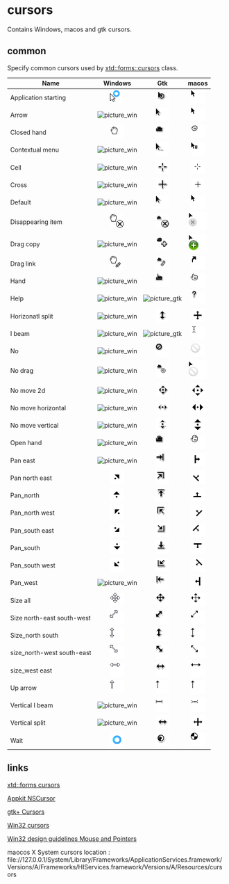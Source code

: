 # cursors

Contains Windows, macos and gtk cursors.

## common

Specify common cursors used by [xtd::forms::cursors](https://github.com/gammasoft71/xtd_forms) class.

| Name | Windows | Gtk | macos |
|---|:-:|:-:|:-:|
| Application starting | ![picture_win](common/app_starting_w.png) | ![picture_gtk](common/app_starting_g.png) | ![picture_mac](common/app_starting_m.png) |
| Arrow | ![picture_win](common/arrow_w.png) | ![picture_gtk](common/arrow_g.png) | ![picture_mac](common/arrow_m.png) |
| Closed hand | ![picture_win](common/closed_hand_w.png) | ![picture_gtk](common/closed_hand_g.png) | ![picture_mac](common/closed_hand_m.png) |
| Contextual menu | ![picture_win](common/contextual_menu_w.png) | ![picture_gtk](common/contextual_menu_g.png) | ![picture_mac](common/contextual_menu_m.png) |
| Cell | ![picture_win](common/cell_w.png) | ![picture_gtk](common/cell_g.png) | ![picture_mac](common/cell_m.png) |
| Cross | ![picture_win](common/cross_w.png) | ![picture_gtk](common/cross_g.png) | ![picture_mac](common/cross_m.png) |
| Default | ![picture_win](common/arrow_w.png) | ![picture_gtk](common/arrow_g.png) | ![picture_mac](common/arrow_m.png) |
| Disappearing item | ![picture_win](common/disappearing_item_w.png) | ![picture_gtk](common/disappearing_item_g.png) | ![picture_mac](common/disappearing_item_m.png) |
| Drag copy | ![picture_win](common/drag_copy_w.png) | ![picture_gtk](common/drag_copy_g.png) | ![picture_mac](common/drag_copy_m.png) |
| Drag link | ![picture_win](common/drag_link_w.png) | ![picture_gtk](common/drag_link_g.png) | ![picture_mac](common/drag_link_m.png) |
| Hand | ![picture_win](common/hand_w.png) | ![picture_gtk](common/hand_g.png) | ![picture_mac](common/hand_m.png) |
| Help | ![picture_win](common/help_w.png) | ![picture_gtk](common/help_g.png) | ![picture_mac](common/help_m.png) |
| Horizonatl split | ![picture_win](common/hsplit_w.png) | ![picture_gtk](common/hsplit_g.png) | ![picture_mac](common/hsplit_m.png) |
| I beam | ![picture_win](common/ibeam_w.png) | ![picture_gtk](common/ibeam_g.png) | ![picture_mac](common/ibeam_m.png) |
| No | ![picture_win](common/no_w.png) | ![picture_gtk](common/no_g.png) | ![picture_mac](common/no_m.png) |
| No drag | ![picture_win](common/no_drag_w.png) | ![picture_gtk](common/no_drag_g.png) | ![picture_mac](common/no_drag_m.png) |
| No move 2d | ![picture_win](common/no_move_2d_w.png) | ![picture_gtk](common/no_move_2d_g.png) | ![picture_mac](common/no_move_2d_m.png) |
| No move horizontal | ![picture_win](common/no_move_horiz_w.png) | ![picture_gtk](common/no_move_horiz_g.png) | ![picture_mac](common/no_move_horiz_m.png) |
| No move vertical | ![picture_win](common/no_move_vert_w.png) | ![picture_gtk](common/no_move_vert_g.png) | ![picture_mac](common/no_move_vert_m.png) |
| Open hand | ![picture_win](common/open_hand_w.png) | ![picture_gtk](common/open_hand_g.png) | ![picture_mac](common/open_hand_m.png) |
| Pan east | ![picture_win](common/pan_east_w.png) | ![picture_gtk](common/pan_east_g.png) | ![picture_mac](common/pan_east_m.png) |
| Pan north east | ![picture_win](common/pan_ne_w.png) | ![picture_gtk](common/pan_ne_g.png) | ![picture_mac](common/pan_ne_m.png) |
| Pan_north | ![picture_win](common/pan_north_w.png) | ![picture_gtk](common/pan_north_g.png) | ![picture_mac](common/pan_north_m.png) |
| Pan_north west | ![picture_win](common/pan_nw_w.png) | ![picture_gtk](common/pan_nw_g.png) | ![picture_mac](common/pan_nw_m.png) |
| Pan_south east | ![picture_win](common/pan_se_w.png) | ![picture_gtk](common/pan_se_g.png) | ![picture_mac](common/pan_se_m.png) |
| Pan_south | ![picture_win](common/pan_south_w.png) | ![picture_gtk](common/pan_south_g.png) | ![picture_mac](common/pan_south_m.png) |
| Pan_south west | ![picture_win](common/pan_sw_w.png) | ![picture_gtk](common/pan_sw_g.png) | ![picture_mac](common/pan_sw_m.png) |
| Pan_west | ![picture_win](common/pan_west_w.png) | ![picture_gtk](common/pan_west_g.png) | ![picture_mac](common/pan_west_m.png) |
| Size all | ![picture_win](common/size_all_w.png) | ![picture_gtk](common/size_all_g.png) | ![picture_mac](common/size_all_m.png) |
| Size north-east south-west | ![picture_win](common/size_nesw_w.png) | ![picture_gtk](common/size_nesw_g.png) | ![picture_mac](common/size_nesw_m.png) |
| Size_north south | ![picture_win](common/size_ns_w.png) | ![picture_gtk](common/size_ns_g.png) | ![picture_mac](common/size_ns_m.png) |
| size_north-west south-east | ![picture_win](common/size_nwse_w.png) | ![picture_gtk](common/size_nwse_g.png) | ![picture_mac](common/size_nwse_m.png) |
| size_west east | ![picture_win](common/size_we_w.png) | ![picture_gtk](common/size_we_g.png) | ![picture_mac](common/size_we_m.png) |
| Up arrow | ![picture_win](common/up_arrow_w.png) | ![picture_gtk](common/up_arrow_g.png) | ![picture_mac](common/up_arrow_m.png) |
| Vertical I beam | ![picture_win](common/vibeam_w.png) | ![picture_gtk](common/vibeam_g.png) | ![picture_mac](common/vibeam_m.png) |
| Vertical split | ![picture_win](common/vsplit_w.png) | ![picture_gtk](common/vsplit_g.png) | ![picture_mac](common/vsplit_m.png) |
| Wait | ![picture_win](common/wait_w.png) | ![picture_gtk](common/wait_g.png) | ![picture_mac](common/wait_m.png) |

## links

[xtd::forms cursors](https://codedocs.xyz/gammasoft71/xtd_forms/classxtd_1_1forms_1_1cursors.html)

[Appkit NSCursor](https://developer.apple.com/documentation/appkit/nscursor)

[gtk+ Cursors](https://developer.gnome.org/gdk3/stable/gdk3-Cursors.html)

[Win32 cursors](https://docs.microsoft.com/en-us/windows/win32/api/winuser/nf-winuser-loadcursora)

[Win32 design guidelines Mouse and Pointers](https://docs.microsoft.com/en-us/windows/win32/uxguide/inter-mouse)

maocos X System cursors location : file://127.0.0.1/System/Library/Frameworks/ApplicationServices.framework/Versions/A/Frameworks/HIServices.framework/Versions/A/Resources/cursors
